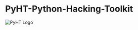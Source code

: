# PyHT-Python-Hacking-Toolkit

![PyHT Logo](https://github.com/user-attachments/assets/bf1f9276-476e-4aab-964d-1eb864cb3676)
